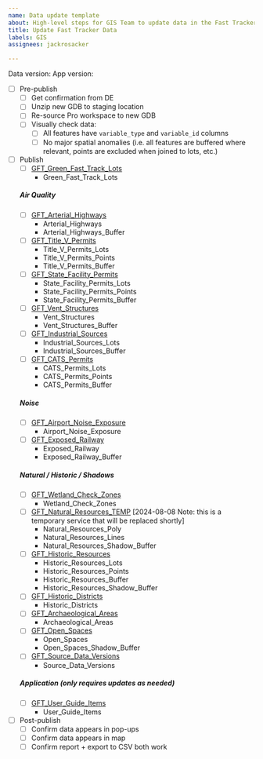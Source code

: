 ```yaml
---
name: Data update template
about: High-level steps for GIS Team to update data in the Fast Tracker app
title: Update Fast Tracker Data
labels: GIS
assignees: jackrosacker

---
```


Data version: 
App version: 

- [ ] Pre-publish
  - [ ] Get confirmation from DE
  - [ ] Unzip new GDB to staging location
  - [ ] Re-source Pro workspace to new GDB
  - [ ] Visually check data:
    - [ ] All features have `variable_type` and `variable_id` columns
    - [ ] No major spatial anomalies (i.e. all features are buffered where relevant, points are excluded when joined to lots, etc.)
- [ ] Publish
  - [ ] [GFT_Green_Fast_Track_Lots](https://dcp.maps.arcgis.com/home/item.html?id=08d1a0918aa04b5f9a3f7bde992a2dbd)
    - Green_Fast_Track_Lots
  ##### Air Quality
  - [ ] [GFT_Arterial_Highways](https://dcp.maps.arcgis.com/home/item.html?id=e1256c00c4eb4869bcdae67bcf4c5c95)
    - Arterial_Highways
    - Arterial_Highways_Buffer
  - [ ] [GFT_Title_V_Permits](https://dcp.maps.arcgis.com/home/item.html?id=d535fbd441574dd78a03ca7b2f368237)
    - Title_V_Permits_Lots
    - Title_V_Permits_Points
    - Title_V_Permits_Buffer
  - [ ] [GFT_State_Facility_Permits](https://dcp.maps.arcgis.com/home/item.html?id=682dddd5532f45f3bb4fea453c1d5024)
    - State_Facility_Permits_Lots
    - State_Facility_Permits_Points
    - State_Facility_Permits_Buffer
  - [ ] [GFT_Vent_Structures](https://dcp.maps.arcgis.com/home/item.html?id=0bd9e4f6d3a44ee4b414643122d595ce)
    - Vent_Structures
    - Vent_Structures_Buffer
  - [ ] [GFT_Industrial_Sources](https://dcp.maps.arcgis.com/home/item.html?id=ccd743131fa14fbbb9d9ee7b810f8597)
    - Industrial_Sources_Lots
    - Industrial_Sources_Buffer
  - [ ] [GFT_CATS_Permits](https://dcp.maps.arcgis.com/home/item.html?id=986e2fbcb7754393a1b5785d2d855936)
    - CATS_Permits_Lots
    - CATS_Permits_Points
    - CATS_Permits_Buffer
  ##### Noise
  - [ ] [GFT_Airport_Noise_Exposure](https://dcp.maps.arcgis.com/home/item.html?id=d9c78a257f1040fbbb949d0c7041629c)
    - Airport_Noise_Exposure
  - [ ] [GFT_Exposed_Railway](https://dcp.maps.arcgis.com/home/item.html?id=b2c4a16f63fb4dd3ac4e30efc7963e64)
    - Exposed_Railway
    - Exposed_Railway_Buffer
  ##### Natural / Historic / Shadows
  - [ ] [GFT_Wetland_Check_Zones](https://dcp.maps.arcgis.com/home/item.html?id=c79b1eb3413047f7a8e46fe4e3ba97a1)
    - Wetland_Check_Zones
  - [ ] [GFT_Natural_Resources_TEMP](https://dcp.maps.arcgis.com/home/item.html?id=872ebe0811644c2ca45f32bd4fb46a33) [2024-08-08 Note: this is a temporary service that will be replaced shortly]
    - Natural_Resources_Poly
    - Natural_Resources_Lines
    - Natural_Resources_Shadow_Buffer
  - [ ] [GFT_Historic_Resources](https://dcp.maps.arcgis.com/home/item.html?id=6d8f93de48cb4d4baabec65ee791731d)
    - Historic_Resources_Lots
    - Historic_Resources_Points
    - Historic_Resources_Buffer
    - Historic_Resources_Shadow_Buffer
  - [ ] [GFT_Historic_Districts](https://dcp.maps.arcgis.com/home/item.html?id=301c830ceb5a4738acf81536a50cac78)
    - Historic_Districts
  - [ ] [GFT_Archaeological_Areas](https://dcp.maps.arcgis.com/home/item.html?id=4bee00516cc840efa831e09feb03fdfc)
    - Archaeological_Areas
  - [ ] [GFT_Open_Spaces](https://dcp.maps.arcgis.com/home/item.html?id=8c4073dba97d4d3d947be9a838ef915d)
    - Open_Spaces
    - Open_Spaces_Shadow_Buffer
  - [ ] [GFT_Source_Data_Versions](https://dcp.maps.arcgis.com/home/item.html?id=af3af7cb490e4067adb073333c9640a3)
    - Source_Data_Versions
  ##### Application *(only requires updates as needed)*
  - [ ] [GFT_User_Guide_Items](https://dcp.maps.arcgis.com/home/item.html?id=82f352439c194b4094a05b6a7e74234f)
    - User_Guide_Items

- [ ] Post-publish
  - [ ] Confirm data appears in pop-ups
  - [ ] Confirm data appears in map
  - [ ] Confirm report + export to CSV both work
